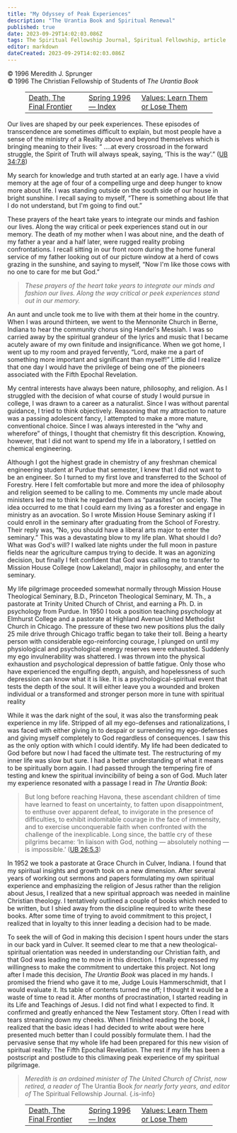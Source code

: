 ```yaml
---
title: "My Odyssey of Peak Experiences"
description: "The Urantia Book and Spiritual Renewal"
published: true
date: 2023-09-29T14:02:03.086Z
tags: The Spiritual Fellowship Journal, Spiritual Fellowship, article
editor: markdown
dateCreated: 2023-09-29T14:02:03.086Z
---
```



<p class="v-card v-sheet theme--light grey lighten-3 px-2">© 1996 Meredith J. Sprunger<br>© 1996 The Christian Fellowship of Students of <i>The Urantia Book</i></p>
<figure class="table chapter-navigator">
  <table>
    <tbody>
      <tr>
        <td>
        <a href="/en/article/Dick_Bain/Death_The_Final_Frontier">
          <span class="mdi mdi-arrow-left-drop-circle"></span><span class="pl-2">Death, The Final Frontier</span>
        </a>
        </td>
        <td>
        <a href="/en/index/articles_spiritual_fellowship_journal#spring-1996">
          <span class="mdi mdi-book-open-variant"></span><span class="pl-2">Spring 1996 — Index</span>
        </a>
        </td>
        <td>
        <a href="/en/article/C_Bud_Bromley/Values_Learn_Them_or_Lose_Them">
          <span class="pr-2">Values: Learn Them or Lose Them</span><span class="mdi mdi-arrow-right-drop-circle"></span>
        </a>
        </td>
      </tr>
    </tbody>
  </table>
</figure>


Our lives are shaped by our peek experiences. These episodes of transcendence are sometimes difficult to explain, but most people have a sense of the ministry of a Reality above and beyond themselves which is bringing meaning to their lives: “ ....at every crossroad in the forward struggle, the Spirit of Truth will always speak, saying, ‘This is the way’.” (<a id="a37_360"></a>[UB 34:7.8](/en/The_Urantia_Book/34#p7_8))

My search for knowledge and truth started at an early age. I have a vivid memory at the age of four of a compelling urge and deep hunger to know more about life. I was standing outside on the south side of our house in bright sunshine. I recall saying to myself, “There is something about life that I do not understand, but I'm going to find out.”

These prayers of the heart take years to integrate our minds and fashion our lives. Along the way critical or peek experiences stand out in our memory. The death of my mother when I was about nine, and the death of my father a year and a half later, were rugged reality probing confrontations. I recall sitting in our front room during the home funeral service of my father looking out of our picture window at a herd of cows grazing in the sunshine, and saying to myself, “Now I'm like those cows with no one to care for me but God.”

> _These prayers of the heart take years to integrate our minds and fashion our lives. Along the way critical or peek experiences stand out in our memory._

An aunt and uncle took me to live with them at their home in the country. When I was around thirteen, we went to the Mennonite Church in Berne, Indiana to hear the community chorus sing Handel's Messiah. I was so carried away by the spiritual grandeur of the lyrics and music that I became acutely aware of my own finitude and insignificance. When we got home, I went up to my room and prayed fervently, “Lord, make me a part of something more important and significant than myself!” Little did I realize that one day I would have the privilege of being one of the pioneers associated with the Fifth Epochal Revelation.

My central interests have always been nature, philosophy, and religion. As I struggled with the decision of what course of study I would pursue in college, I was drawn to a career as a naturalist. Since I was without parental guidance, I tried to think objectively. Reasoning that my attraction to nature was a passing adolescent fancy, I attempted to make a more mature, conventional choice. Since I was always interested in the “why and wherefore” of things, I thought that chemistry fit this description. Knowing, however, that I did not want to spend my life in a laboratory, I settled on chemical engineering.

Although I got the highest grade in chemistry of any freshman chemical engineering student at Purdue that semester, I knew that I did not want to be an engineer. So I turned to my first love and transferred to the School of Forestry. Here I felt comfortable but more and more the idea of philosophy and religion seemed to be calling to me. Comments my uncle made about ministers led me to think he regarded them as “parasites” on society. The idea occurred to me that I could earn my living as a forester and engage in ministry as an avocation. So I wrote Mission House Seminary asking if I could enroll in the seminary after graduating from the School of Forestry. Their reply was, “No, you should have a liberal arts major to enter the seminary.” This was a devastating blow to my life plan. What should I do? What was God's will? I walked late nights under the full moon in pasture fields near the agriculture campus trying to decide. It was an agonizing decision, but finally I felt confident that God was calling me to transfer to Mission House College (now Lakeland), major in philosophy, and enter the seminary.

My life pilgrimage proceeded somewhat normally through Mission House Theological Seminary, B.D., Princeton Theological Seminary, M. Th., a pastorate at Trinity United Church of Christ, and earning a Ph. D. in psychology from Purdue. In 1950 I took a position teaching psychology at Elmhurst College and a pastorate at Highland Avenue United Methodist Church in Chicago. The pressure of these two new positions plus the daily 25 mile drive through Chicago traffic began to take their toll. Being a hearty person with considerable ego-reinforcing courage, I plunged on until my physiological and psychological energy reserves were exhausted. Suddenly my ego invulnerability was shattered. I was thrown into the physical exhaustion and psychological depression of battle fatigue. Only those who have experienced the engulfing depth, anguish, and hopelessness of such depression can know what it is like. It is a psychological-spiritual event that tests the depth of the soul. It will either leave you a wounded and broken individual or a transformed and stronger person more in tune with spiritual reality

While it was the dark night of the soul, it was also the transforming peak experience in my life. Stripped of all my ego-defenses and rationalizations, I was faced with either giving in to despair or surrendering my ego-defenses and giving myself completely to God regardless of consequences. I saw this as the only option with which I could identify. My life had been dedicated to God before but now I had faced the ultimate test. The restructuring of my inner life was slow but sure. I had a better understanding of what it means to be spiritually born again. I had passed through the tempering fire of testing and knew the spiritual invincibility of being a son of God. Much later my experience resonated with a passage I read in _The Urantia Book_:

> But long before reaching Havona, these ascendant children of time have learned to feast on uncertainty, to fatten upon disappointment, to enthuse over apparent defeat, to invigorate in the presence of difficulties, to exhibit indomitable courage in the face of immensity, and to exercise unconquerable faith when confronted with the challenge of the inexplicable. Long since, the battle cry of these pilgrims became: ‘In liaison with God, nothing — absolutely nothing — is impossible.’ (<a id="a55_489"></a>[UB 26:5.3](/en/The_Urantia_Book/26#p5_3))

In 1952 we took a pastorate at Grace Church in Culver, Indiana. I found that my spiritual insights and growth took on a new dimension. After several years of working out sermons and papers formulating my own spiritual experience and emphasizing the religion of Jesus rather than the religion about Jesus, I realized that a new spiritual approach was needed in mainline Christian theology. I tentatively outlined a couple of books which needed to be written, but I shied away from the discipline required to write these books. After some time of trying to avoid commitment to this project, I realized that in loyalty to this inner leading a decision had to be made.

To seek the will of God in making this decision I spent hours under the stars in our back yard in Culver. It seemed clear to me that a new theological-spiritual orientation was needed in understanding our Christian faith, and that God was leading me to move in this direction. I finally expressed my willingness to make the commitment to undertake this project. Not long after I made this decision, _The Urantia Book_ was placed in my hands. I promised the friend who gave it to me, Judge Louis Hammerschmidt, that I would evaluate it. Its table of contents turned me off; I thought it would be a waste of time to read it. After months of procrastination, I started reading in its Life and Teachings of Jesus. I did not find what I expected to find. It confirmed and greatly enhanced the New Testament story. Often I read with tears streaming down my cheeks. When I finished reading the book, I realized that the basic ideas I had decided to write about were here presented much better than I could possibly formulate them. I had the pervasive sense that my whole life had been prepared for this new vision of spiritual reality: The Fifth Epochal Revelation. The rest if my life has been a postscript and postlude to this climaxing peak experience of my spiritual pilgrimage.

> _Meredith is an ordained minister of The United Church of Christ, now retired, a reader of_ The Urantia Book _for nearly forty years, and editor of_ The Spiritual Fellowship Journal.
{.is-info}

<figure class="table chapter-navigator">
  <table>
    <tbody>
      <tr>
        <td>
        <a href="/en/article/Dick_Bain/Death_The_Final_Frontier">
          <span class="mdi mdi-arrow-left-drop-circle"></span><span class="pl-2">Death, The Final Frontier</span>
        </a>
        </td>
        <td>
        <a href="/en/index/articles_spiritual_fellowship_journal#spring-1996">
          <span class="mdi mdi-book-open-variant"></span><span class="pl-2">Spring 1996 — Index</span>
        </a>
        </td>
        <td>
        <a href="/en/article/C_Bud_Bromley/Values_Learn_Them_or_Lose_Them">
          <span class="pr-2">Values: Learn Them or Lose Them</span><span class="mdi mdi-arrow-right-drop-circle"></span>
        </a>
        </td>
      </tr>
    </tbody>
  </table>
</figure>
